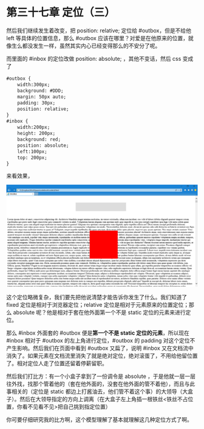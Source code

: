 第三十七章 定位（三）
===

然后我们继续发生着改变，把 position: relative; 定位给 #outbox，但是不给他 left 等具体的位置信息，那么 #outbox 应该在哪里？对爱是在他原来的位置，就像生么都没发生一样，虽然其实内心已经变得那么的不安分了呢。

而里面的 #inbox 的定位改做 position: absolute; ，其他不变话，然后 css 变成了

	#outbox {
		width:300px;
		background: #DDD;
		margin: 50px auto;
		padding: 30px;
		position: relative;
	}
	#inbox {
		width:200px;
		height: 200px;
		background: red;
		position: absolute;
		left:100px;
		top: 200px;
	}

来看效果，

![图37-1](images/37-1.png)

这个定位略微复杂，我们要先把他说清楚才能告诉你发生了什么。我们知道了 fixed 定位是相对于浏览器定位；relative 定位是相对于元素原来的位置定位；那么 absolute 呢？他是相对于套在他外面第一个不是 static 定位的元素来进行定位。

那么 #inbox 外面套的 #outbox 便是**第一个不是 static 定位的元素**，所以现在 #inbox 相对于 #outbox 的左上角进行定位，#outbox 的 padding 对这个定位不产生影响。然后我们在页面中看到 #outbox 又扁了，说明 #inbox 又在文档流中消失了。如果元素在文档流里消失了就是绝对定位，绝对滚蛋了，不用给他留位置了。相对定位人走了位置还留着停薪留职。

然后我们打比方：有一个小盒子拿到了一份调令是 absolute ，于是他就一层一层往外找，找那个管着他的（套在他外面的，没套在他外面的管不着他），而且与此事相关的（定位是 static 都边上打酱油去，他们管不着这个事）的大领导（大盒子）。然后在大领导指定的方向上调离（在大盒子左上角插一根铁丝<铁丝不占位置，你看不见看不见>把自己挑到指定位置）

你可要仔细研究我的比方啊，这个模型理解了基本就理解这几种定位方式了啊。